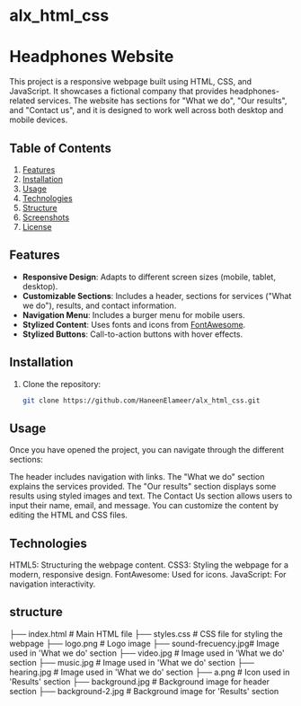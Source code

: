 # alx_html_css
# Headphones Website

This project is a responsive webpage built using HTML, CSS, and JavaScript. It showcases a fictional company that provides headphones-related services. The website has sections for "What we do", "Our results", and "Contact us", and it is designed to work well across both desktop and mobile devices.

## Table of Contents
1. [Features](#features)
2. [Installation](#installation)
3. [Usage](#usage)
4. [Technologies](#technologies)
5. [Structure](#structure)
6. [Screenshots](#screenshots)
7. [License](#license)

## Features

- **Responsive Design**: Adapts to different screen sizes (mobile, tablet, desktop).
- **Customizable Sections**: Includes a header, sections for services ("What we do"), results, and contact information.
- **Navigation Menu**: Includes a burger menu for mobile users.
- **Stylized Content**: Uses fonts and icons from [FontAwesome](https://fontawesome.com/).
- **Stylized Buttons**: Call-to-action buttons with hover effects.

## Installation

1. Clone the repository:

   ```bash
   git clone https://github.com/HaneenElameer/alx_html_css.git

## Usage
Once you have opened the project, you can navigate through the different sections:

The header includes navigation with links.
The "What we do" section explains the services provided.
The "Our results" section displays some results using styled images and text.
The Contact Us section allows users to input their name, email, and message.
You can customize the content by editing the HTML and CSS files.

## Technologies
HTML5: Structuring the webpage content.
CSS3: Styling the webpage for a modern, responsive design.
FontAwesome: Used for icons.
JavaScript: For navigation interactivity.

## structure
├── index.html         # Main HTML file
├── styles.css         # CSS file for styling the webpage
├── logo.png           # Logo image
├── sound-frecuency.jpg# Image used in 'What we do' section
├── video.jpg          # Image used in 'What we do' section
├── music.jpg          # Image used in 'What we do' section
├── hearing.jpg        # Image used in 'What we do' section
├── a.png              # Icon used in 'Results' section
├── background.jpg     # Background image for header section
├── background-2.jpg   # Background image for 'Results' section
